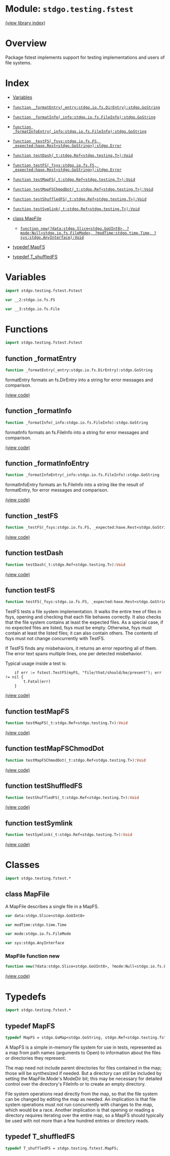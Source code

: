# Module: `stdgo.testing.fstest`

[(view library index)](../../stdgo.md)


# Overview



Package fstest implements support for testing implementations and users of file systems.  


# Index


- [Variables](<#variables>)

- [`function _formatEntry(_entry:stdgo.io.fs.DirEntry):stdgo.GoString`](<#function-_formatentry>)

- [`function _formatInfo(_info:stdgo.io.fs.FileInfo):stdgo.GoString`](<#function-_formatinfo>)

- [`function _formatInfoEntry(_info:stdgo.io.fs.FileInfo):stdgo.GoString`](<#function-_formatinfoentry>)

- [`function _testFS(_fsys:stdgo.io.fs.FS, _expected:haxe.Rest<stdgo.GoString>):stdgo.Error`](<#function-_testfs>)

- [`function testDash(_t:stdgo.Ref<stdgo.testing.T>):Void`](<#function-testdash>)

- [`function testFS(_fsys:stdgo.io.fs.FS, _expected:haxe.Rest<stdgo.GoString>):stdgo.Error`](<#function-testfs>)

- [`function testMapFS(_t:stdgo.Ref<stdgo.testing.T>):Void`](<#function-testmapfs>)

- [`function testMapFSChmodDot(_t:stdgo.Ref<stdgo.testing.T>):Void`](<#function-testmapfschmoddot>)

- [`function testShuffledFS(_t:stdgo.Ref<stdgo.testing.T>):Void`](<#function-testshuffledfs>)

- [`function testSymlink(_t:stdgo.Ref<stdgo.testing.T>):Void`](<#function-testsymlink>)

- [class MapFile](<#class-mapfile>)

  - [`function new(?data:stdgo.Slice<stdgo.GoUInt8>, ?mode:Null<stdgo.io.fs.FileMode>, ?modTime:stdgo.time.Time, ?sys:stdgo.AnyInterface):Void`](<#mapfile-function-new>)

- [typedef MapFS](<#typedef-mapfs>)

- [typedef T\_shuffledFS](<#typedef-t_shuffledfs>)

# Variables


```haxe
import stdgo.testing.fstest.Fstest
```


```haxe
var __2:stdgo.io.fs.FS
```


```haxe
var __3:stdgo.io.fs.File
```


# Functions


```haxe
import stdgo.testing.fstest.Fstest
```


## function \_formatEntry


```haxe
function _formatEntry(_entry:stdgo.io.fs.DirEntry):stdgo.GoString
```



formatEntry formats an fs.DirEntry into a string for error messages and comparison.  

[\(view code\)](<./Fstest.hx#L272>)


## function \_formatInfo


```haxe
function _formatInfo(_info:stdgo.io.fs.FileInfo):stdgo.GoString
```



formatInfo formats an fs.FileInfo into a string for error messages and comparison.  

[\(view code\)](<./Fstest.hx#L280>)


## function \_formatInfoEntry


```haxe
function _formatInfoEntry(_info:stdgo.io.fs.FileInfo):stdgo.GoString
```



formatInfoEntry formats an fs.FileInfo into a string like the result of formatEntry, for error messages and comparison.  

[\(view code\)](<./Fstest.hx#L276>)


## function \_testFS


```haxe
function _testFS(_fsys:stdgo.io.fs.FS, _expected:haxe.Rest<stdgo.GoString>):stdgo.Error
```


[\(view code\)](<./Fstest.hx#L268>)


## function testDash


```haxe
function testDash(_t:stdgo.Ref<stdgo.testing.T>):Void
```


[\(view code\)](<./Fstest.hx#L282>)


## function testFS


```haxe
function testFS(_fsys:stdgo.io.fs.FS, _expected:haxe.Rest<stdgo.GoString>):stdgo.Error
```



TestFS tests a file system implementation.
It walks the entire tree of files in fsys,
opening and checking that each file behaves correctly.
It also checks that the file system contains at least the expected files.
As a special case, if no expected files are listed, fsys must be empty.
Otherwise, fsys must contain at least the listed files; it can also contain others.
The contents of fsys must not change concurrently with TestFS.  


If TestFS finds any misbehaviors, it returns an error reporting all of them.
The error text spans multiple lines, one per detected misbehavior.  


Typical usage inside a test is:  

```
	if err := fstest.TestFS(myFS, "file/that/should/be/present"); err != nil {
		t.Fatal(err)
	}
```
[\(view code\)](<./Fstest.hx#L267>)


## function testMapFS


```haxe
function testMapFS(_t:stdgo.Ref<stdgo.testing.T>):Void
```


[\(view code\)](<./Fstest.hx#L247>)


## function testMapFSChmodDot


```haxe
function testMapFSChmodDot(_t:stdgo.Ref<stdgo.testing.T>):Void
```


[\(view code\)](<./Fstest.hx#L248>)


## function testShuffledFS


```haxe
function testShuffledFS(_t:stdgo.Ref<stdgo.testing.T>):Void
```


[\(view code\)](<./Fstest.hx#L283>)


## function testSymlink


```haxe
function testSymlink(_t:stdgo.Ref<stdgo.testing.T>):Void
```


[\(view code\)](<./Fstest.hx#L281>)


# Classes


```haxe
import stdgo.testing.fstest.*
```


## class MapFile



A MapFile describes a single file in a MapFS.  

```haxe
var data:stdgo.Slice<stdgo.GoUInt8>
```


```haxe
var modTime:stdgo.time.Time
```


```haxe
var mode:stdgo.io.fs.FileMode
```


```haxe
var sys:stdgo.AnyInterface
```


### MapFile function new


```haxe
function new(?data:stdgo.Slice<stdgo.GoUInt8>, ?mode:Null<stdgo.io.fs.FileMode>, ?modTime:stdgo.time.Time, ?sys:stdgo.AnyInterface):Void
```


[\(view code\)](<./Fstest.hx#L28>)


# Typedefs


```haxe
import stdgo.testing.fstest.*
```


## typedef MapFS


```haxe
typedef MapFS = stdgo.GoMap<stdgo.GoString, stdgo.Ref<stdgo.testing.fstest.MapFile>>;
```



A MapFS is a simple in\-memory file system for use in tests,
represented as a map from path names \(arguments to Open\)
to information about the files or directories they represent.  


The map need not include parent directories for files contained
in the map; those will be synthesized if needed.
But a directory can still be included by setting the MapFile.Mode's ModeDir bit;
this may be necessary for detailed control over the directory's FileInfo
or to create an empty directory.  


File system operations read directly from the map,
so that the file system can be changed by editing the map as needed.
An implication is that file system operations must not run concurrently
with changes to the map, which would be a race.
Another implication is that opening or reading a directory requires
iterating over the entire map, so a MapFS should typically be used with not more
than a few hundred entries or directory reads.  

## typedef T\_shuffledFS


```haxe
typedef T_shuffledFS = stdgo.testing.fstest.MapFS;
```


